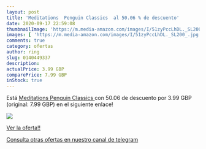 ```yaml
---
layout: post
title: 'Meditations  Penguin Classics  al 50.06 % de descuento'
date: 2020-09-17 22:59:08
thumbnailImage: 'https://m.media-amazon.com/images/I/51zyPccLhDL._SL200_.jpg'
images: [ 'https://m.media-amazon.com/images/I/51zyPccLhDL._SL200_.jpg' ]
comments: true
category: ofertas
author: ring
slug: 0140449337
description:
actualPrice: 3.99 GBP
comparePrice: 7.99 GBP
inStock: true
---
```


Está [Meditations  Penguin Classics ](https://www.amazon.com/dp/0140449337/?tag=redken08-20) con 50.06 de descuento por 3.99 GBP (original: 7.99 GBP) en el siguiente enlace!

[![](https://m.media-amazon.com/images/I/51zyPccLhDL._SL200_.jpg)](https://www.amazon.com/dp/0140449337/?tag=redken08-20)

[Ver la oferta!!](https://www.amazon.com/dp/0140449337/?tag=redken08-20)

[Consulta otras ofertas en nuestro canal de telegram](https://t.me/s/ofertas25)
